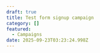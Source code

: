 ```yaml
---
draft: true
title: Test form signup campaign
category: []
featured:
  - Campaigns
date: 2025-09-23T03:23:24.998Z
---
```

<link href='https://actionnetwork.org/css/style-embed-v3.css' rel='stylesheet' type='text/css' /><script src='https://actionnetwork.org/widgets/v5/form/join-the-copyright-ai-campaign-2?format=js&source=widget'></script><div id='can-form-area-join-the-copyright-ai-campaign-2' style='width: 100%'><!-- this div is the target for our HTML insertion --></div>